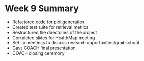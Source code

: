 # Week 9 Summary
* Refactored code for plot generation
* Created test suite for retrieval metrics
* Restructured the directories of the project
* Completed slides for HealthMap meeting
* Set up meetings to discuss research opportunities/grad school
* Gave COACH final presentation
* COACH closing ceremony
